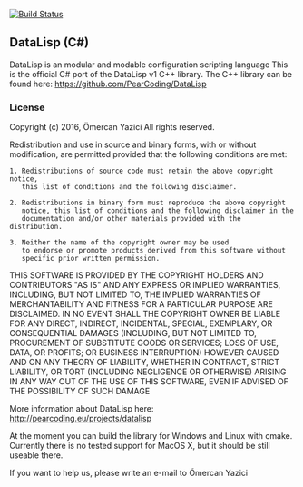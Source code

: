 [![Build Status](https://travis-ci.org/PearCoding/DataLisp-CSharp.svg?branch=master)](https://travis-ci.org/PearCoding/DataLisp-CSharp)

## DataLisp (C#)

DataLisp is an modular and modable configuration scripting language
This is the official C# port of the DataLisp v1 C++ library.
The C++ library can be found here: https://github.com/PearCoding/DataLisp

### License

Copyright (c) 2016, Ömercan Yazici <omercan AT pearcoding.eu>
All rights reserved.

Redistribution and use in source and binary forms, with or without modification,
are permitted provided that the following conditions are met:

    1. Redistributions of source code must retain the above copyright notice,
       this list of conditions and the following disclaimer.

    2. Redistributions in binary form must reproduce the above copyright
       notice, this list of conditions and the following disclaimer in the
       documentation and/or other materials provided with the distribution.

    3. Neither the name of the copyright owner may be used
       to endorse or promote products derived from this software without
       specific prior written permission.

THIS SOFTWARE IS PROVIDED BY THE COPYRIGHT HOLDERS AND CONTRIBUTORS "AS IS" AND
ANY EXPRESS OR IMPLIED WARRANTIES, INCLUDING, BUT NOT LIMITED TO, THE IMPLIED
WARRANTIES OF MERCHANTABILITY AND FITNESS FOR A PARTICULAR PURPOSE ARE
DISCLAIMED. IN NO EVENT SHALL THE COPYRIGHT OWNER BE LIABLE FOR
ANY DIRECT, INDIRECT, INCIDENTAL, SPECIAL, EXEMPLARY, OR CONSEQUENTIAL DAMAGES
(INCLUDING, BUT NOT LIMITED TO, PROCUREMENT OF SUBSTITUTE GOODS OR SERVICES;
LOSS OF USE, DATA, OR PROFITS; OR BUSINESS INTERRUPTION) HOWEVER CAUSED AND ON
ANY THEORY OF LIABILITY, WHETHER IN CONTRACT, STRICT LIABILITY, OR TORT
(INCLUDING NEGLIGENCE OR OTHERWISE) ARISING IN ANY WAY OUT OF THE USE OF THIS
SOFTWARE, EVEN IF ADVISED OF THE POSSIBILITY OF SUCH DAMAGE

More information about DataLisp here:
http://pearcoding.eu/projects/datalisp

At the moment you can build the library for Windows and Linux with cmake.
Currently there is no tested support for MacOS X, but it should be still useable there.

If you want to help us, please write an e-mail to Ömercan Yazici <omercan AT pearcoding.eu>
 
